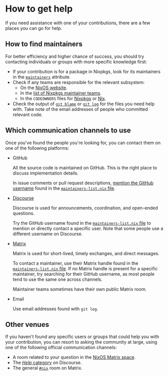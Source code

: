 # How to get help

If you need assistance with one of your contributions, there are a few places you
can go for help.

## How to find maintainers

For better efficiency and higher chance of success, you should try contacting individuals or groups with more specific knowledge first:

- If your contribution is for a package in Nixpkgs, look for its maintainers in the
  [`maintainers`](https://nixos.org/manual/nixpkgs/stable/#var-meta-maintainers)
  attribute.
- Check if any teams are responsible for the relevant subsystem:
  - On the [NixOS website](https://nixos.org/community/#governance-teams).
  - In the [list of Nixpkgs maintainer teams](https://github.com/NixOS/nixpkgs/blob/master/maintainers/team-list.nix).
  - In the `CODEOWNERS` files for [Nixpkgs](https://github.com/NixOS/nixpkgs/blob/master/.github/CODEOWNERS) or
    [Nix](https://github.com/NixOS/nix/blob/master/.github/CODEOWNERS).
- Check the output of [`git blame`](https://git-scm.com/docs/git-blame) or [`git log`](https://www.git-scm.com/docs/git-log) for the files you need help with.
  Take note of the email addresses of people who committed relevant code.

## Which communication channels to use

Once you've found the people you're looking for, you can contact them on one of the following platforms:

- GitHub

  All the source code is maintained on GitHub.
  This is the right place to discuss implementation details.

  In issue comments or pull request descriptions, [mention the GitHub username](https://docs.github.com/en/get-started/writing-on-github/getting-started-with-writing-and-formatting-on-github/basic-writing-and-formatting-syntax#mentioning-people-and-teams) found in the [`maintainers-list.nix` file][maintainers-list].

- [Discourse](https://discourse.nixos.org)

  Discourse is used for announcements, coordination, and open-ended questions.

  Try the GitHub username found in the [`maintainers-list.nix` file][maintainers-list] to mention or directly contact a specific user.
  Note that some people use a different username on Discourse.

- [Matrix]

  Matrix is used for short-lived, timely exchanges, and direct messages.

  To contact a maintainer, use their Matrix handle found in the [`maintainers-list.nix` file][maintainers-list].
  If no Matrix handle is present for a specific maintainer, try searching for their GitHub username, as most people tend to use the same one across channels.

  Maintainer teams sometimes have their own public Matrix room.

- Email

  Use email addresses found with `git log`.

## Other venues

If you haven't found any specific users or groups that could help you with your
contribution, you can resort to asking the community at large, using one of the following official
communication channels:

- A room related to your question in the [NixOS Matrix space][matrix].
- The [*Help* category](https://discourse.nixos.org/c/learn/9) on Discourse.
- The general [`#nix`](https://matrix.to/#/#nix:nixos.org) room on Matrix.

[matrix]: https://matrix.to/#/#community:nixos.org
[maintainers-list]: https://github.com/NixOS/nixpkgs/blob/master/maintainers/maintainer-list.nix
